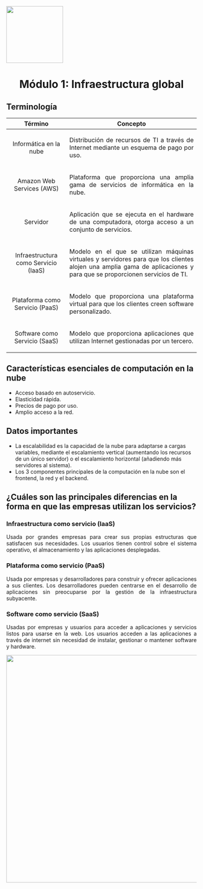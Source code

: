 <p align="left">
  <img src="https://semanadelcannabis.cayetano.edu.pe/assets/img/logo-upch.png" width="150">
  <h1 align="center">Módulo 1: Infraestructura global</h1>
</p>

## Terminología
| Término | Concepto |
| :------------: | :------------: |
| Informática en la nube | <p align="justify">Distribución de recursos de TI a través de Internet mediante un esquema de pago por uso.</p>|
| Amazon Web Services (AWS) | <p align="justify">Plataforma que proporciona una amplia gama de servicios de informática en la nube.</p>|
| Servidor | <p align="justify">Aplicación que se ejecuta en el hardware de una computadora, otorga acceso a un conjunto de servicios.</p>|
| Infraestructura como Servicio (IaaS)  | <p align="justify">Modelo en el que se utilizan máquinas virtuales y servidores para que los clientes alojen una amplia gama de aplicaciones y para que se proporcionen servicios de TI.</p>  |
| Plataforma como Servicio (PaaS)  | <p align="justify">Modelo que proporciona una plataforma virtual para que los clientes creen software personalizado.</p> |
| Software como Servicio (SaaS)  | <p align="justify">Modelo que proporciona aplicaciones que utilizan Internet gestionadas por un tercero.</p> |

## Características esenciales de computación en la nube
- Acceso basado en autoservicio.
- Elasticidad rápida.
- Precios de pago por uso.
- Amplio acceso a la red.

## Datos importantes
- La escalabilidad es la capacidad de la nube para adaptarse a cargas variables, mediante el escalamiento vertical (aumentando los recursos de un único servidor) o el escalamiento horizontal (añadiendo más servidores al sistema).
- Los 3 componentes principales de la computación en la nube son el frontend, la red y el backend.

## ¿Cuáles son las principales diferencias en la forma en que las empresas utilizan los servicios?
### Infraestructura como servicio (IaaS)
<p align="justify">
Usada por grandes empresas para crear sus propias estructuras que satisfacen sus necesidades. Los usuarios tienen control sobre el sistema operativo, el almacenamiento y las aplicaciones desplegadas.</p>

### Plataforma como servicio (PaaS)
<p align="justify">
Usada por empresas y desarrolladores para construir y ofrecer aplicaciones a sus clientes. Los desarrolladores pueden centrarse en el desarrollo de aplicaciones sin preocuparse por la gestión de la infraestructura subyacente.</p>

### Software como servicio (SaaS)
<p align="justify">
Usadas por empresas y usuarios para acceder a aplicaciones y servicios listos para usarse en la web. Los usuarios acceden a las aplicaciones a través de internet sin necesidad de instalar, gestionar o mantener software y hardware.</p>

<p align= "center">
  <img src="https://github.com/EdwinJaraOFC/CDRPersonal/assets/150296803/f0d35031-ecf6-42bf-b4c0-9cc5a6451447" width="600">
</p>
